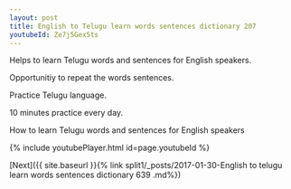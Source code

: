 ```yaml
---
layout: post
title: English to Telugu learn words sentences dictionary 207 
youtubeId: Ze7j5Gex5ts
---
```

 
 
Helps to learn Telugu words and sentences for English speakers.

Opportunitiy to repeat the words sentences. 

Practice Telugu language. 
 
10 minutes practice every day. 
 
How to learn Telugu words and sentences for English speakers 
 
{% include youtubePlayer.html id=page.youtubeId %}
 
 
[Next]({{ site.baseurl }}{% link  split1/_posts/2017-01-30-English to telugu learn words sentences dictionary 639 .md%})
 
